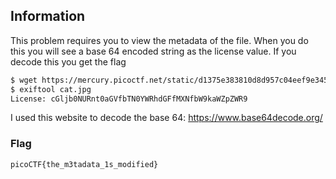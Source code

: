 ## Information

This problem requires you to view the metadata of the file. When you do this you will see a base 64 encoded string as the license value. If you decode this you get the flag 

```bash
$ wget https://mercury.picoctf.net/static/d1375e383810d8d957c04eef9e345732/cat.jpg
$ exiftool cat.jpg
License: cGljb0NURnt0aGVfbTN0YWRhdGFfMXNfbW9kaWZpZWR9
```

I used this website to decode the base 64: https://www.base64decode.org/

### Flag
`picoCTF{the_m3tadata_1s_modified}`
